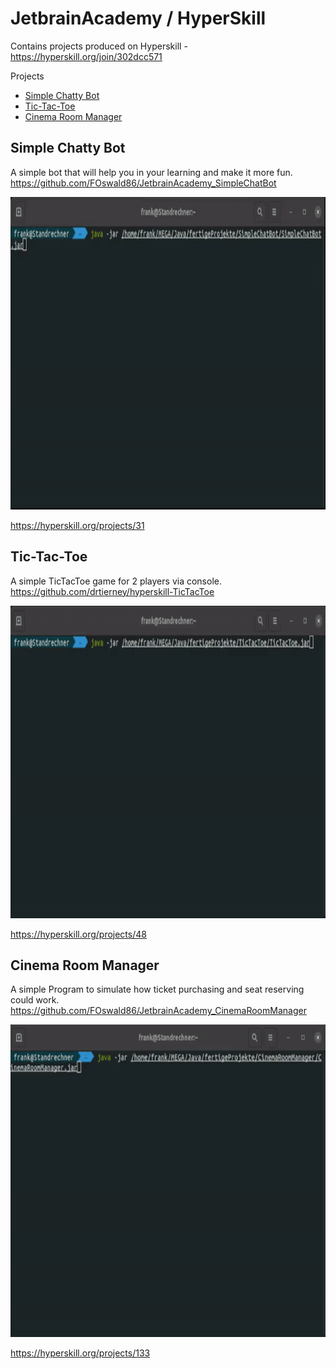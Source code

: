 # JetbrainAcademy / HyperSkill

Contains projects produced on Hyperskill -  
https://hyperskill.org/join/302dcc571

<!-- START doctoc generated TOC please keep comment here to allow auto update -->
<!-- DON'T EDIT THIS SECTION, INSTEAD RE-RUN doctoc TO UPDATE -->

Projects

- [Simple Chatty Bot](#simple-chatty-bot)
- [Tic-Tac-Toe](#tic-tac-toe)
- [Cinema Room Manager](#cinema-room-manager)

<!-- END doctoc generated TOC please keep comment here to allow auto update -->

## Simple Chatty Bot
A simple bot that will help you in your learning and make it more fun.    
https://github.com/FOswald86/JetbrainAcademy_SimpleChatBot

<img src="https://github.com/FOswald86/JetbrainAcademy_SimpleChatBot/blob/main/SimpleChatBot.gif" width="800" height="500" />  

https://hyperskill.org/projects/31


## Tic-Tac-Toe
A simple TicTacToe game for 2 players via console.      
https://github.com/drtierney/hyperskill-TicTacToe

<img src="https://github.com/FOswald86/JetbrainAcademy_TicTacToe/blob/main/TicTacToe.gif" width="800" height="500" />  

https://hyperskill.org/projects/48


## Cinema Room Manager
A simple Program to simulate how ticket purchasing and seat reserving could work.
https://github.com/FOswald86/JetbrainAcademy_CinemaRoomManager

<img src="https://github.com/FOswald86/JetbrainAcademy_CinemaRoomManager/blob/main/CinemaRoomManager.gif" width="800" height="500" />

https://hyperskill.org/projects/133

